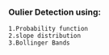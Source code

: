 ### Oulier Detection using:
    1.Probability function
    2.slope distribution
    3.Bollinger Bands
